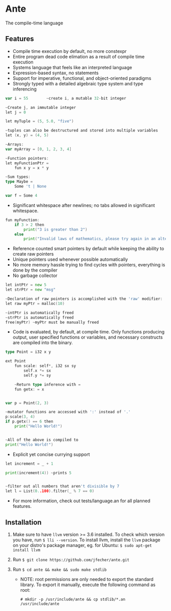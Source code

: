 ﻿# Ante
The compile-time language

## Features
* Compile time execution by default, no more constexpr
* Entire program dead code elimation as a result of compile time execution
* Systems language that feels like an interpreted language
* Expression-based syntax, no statements
* Support for imperative, functional, and object-oriented paradigms
* Strongly typed with a detailed algebraic type system and type inferencing
```go
var i = 55        ~create i, a mutable 32-bit integer

~Create j, an immutable integer
let j = 0

let myTuple = (5, 5.0, "five")

~tuples can also be destructured and stored into multiple variables
let (x, y) = (4, 5)

~Arrays:
var myArray = [0, 1, 2, 3, 4]

~Function pointers:
let myFunctionPtr =
    fun x y = x * y

~Sum types:
type Maybe =
    Some 't | None

var f = Some 4
```
* Significant whitespace after newlines; no tabs allowed in significant whitespace.
```go
fun myFunction:
    if 3 > 2 then
        print("3 is greater than 2")
    else
        print("Invalid laws of mathematics, please try again in an alternate universe")
```
* Reference counted smart pointers by default while keeping the ability to create raw pointers
* Unique pointers used whenever possible automatically
* No more memory hassle trying to find cycles with pointers, everything is done by the compiler
* No garbage collector
```go
let intPtr = new 5
let strPtr = new "msg"

~Declaration of raw pointers is accomplished with the 'raw' modifier:
let raw myPtr = malloc(10)

~intPtr is automatically freed
~strPtr is automatically freed
free(myPtr) ~myPtr must be manually freed
```
* Code is evaluated, by default, at compile time.  Only functions producing output,
user specified functions or variables, and necessary constructs are compiled into the binary.
```go
type Point = i32 x y

ext Point
    fun scale: self*, i32 sx sy
        self.x *= sx
        self.y *= sy

    ~Return type inference with = 
    fun getx: = x


var p = Point(2, 3)

~mutator functions are accessed with ':' instead of '.'
p:scale(3, 4)
if p.getx() == 6 then
    print("Hello World!")


~All of the above is compiled to
print("Hello World!")
```
* Explicit yet concise currying support
```go
let increment = _ + 1

print(increment(4)) ~prints 5


~filter out all numbers that aren't divisible by 7
let l = List(0..100).filter(_ % 7 == 0)

```

* For more information, check out tests/language.an for all planned features.


## Installation
1. Make sure to have `llvm` version >= 3.6 installed.  To check which version you have, run `$ lli --version`.  To install llvm, install the `llvm` package on your distro's package manager, eg. for Ubuntu: `$ sudo apt-get install llvm`

2. Run `$ git clone https://github.com/jfecher/ante.git`

3. Run `$ cd ante && make && sudo make stdlib`

    - NOTE: root permissions are only needed to export the standard library.  To export it manually, execute the following command as root:

        `# mkdir -p /usr/include/ante && cp stdlib/*.an /usr/include/ante`
